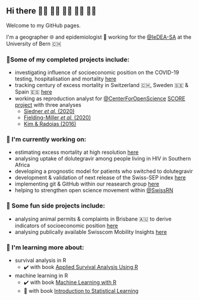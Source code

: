 ## Hi there 🤘🏻 🤘🏼 🤘🏽 🤘🏾 🤘🏿

Welcome to my GitHub pages.  

I'm a geographer 🌐 and epidemiologist 🦠 working for the [@IeDEA-SA](https://github.com/IeDEA-SA) at the University of Bern 🇨🇭

### 📜Some of my completed projects include:
- investigating influence of socioeconomic position on the COVID-19 testing, hospitalisation and mortality [here](https://github.com/jriou/covid-sep-ch)  
- tracking century of excess mortality in Switzerland 🇨🇭, Sweden 🇸🇪 & Spain 🇪🇸 [here](https://github.com/RPanczak/ISPM_excess-mortality)  
- working as reproduction analyst for [@CenterForOpenScience](https://github.com/CenterForOpenScience) [SCORE project](https://www.cos.io/score) with three analyses
    - [Siedner *et al.* (2020)](https://github.com/RPanczak/SCORE_Siedner_covid_P3NJ)
    - [Fielding-Miller *et al.* (2020)](https://github.com/RPanczak/SCORE_Fielding-Miller_covid_R3pV) 
    - [Kim & Radoias (2016)](https://github.com/RPanczak/SCORE_Kim_SocSciMed_2016_AqDO)    

### 🚀 I'm currently working on:  
- estimating excess mortality at high resolution [here](https://github.com/RPanczak/ISPM_geo-mortality)  
- analysing uptake of dolutegravir among people living in HIV in Southern Africa  
- developing a prognostic model for patients who switched to dolutegravir  
- development & validation of next release of the Swiss-SEP index [here](https://github.com/RPanczak/SNC_Swiss-SEP4)  
- implementing git & GitHub within our reasearch group  [here](https://github.com/IeDEA-SA/IeDEA_WG-open-science)
- helping to strengthen open science movement within [@SwissRN](https://github.com/SwissRN)  

### 🎡 Some fun side projects include:  
- analysing animal permits & complaints in Brisbane 🇦🇺 to derive indicators of socioeconomic position [here](https://github.com/RPanczak/FUN_BCC-animals)  
- analysing publically available Swisscom Mobility Insights [here](https://github.com/RPanczak/FUN_swisscom)  

### 🧐 I'm learning more about:  
- survival analysis in R 
    - ✔️ with book [Applied Survival Analysis Using R](https://github.com/RPanczak/R_ASAuR)
- machine learning in R 
    - ✔️ with book [Machine Learning with R](https://github.com/RPanczak/R_MLwR) 
    - 🚧 with book [Introduction to Statistical Learning](https://github.com/RPanczak/R_ISLR)
<!--
**RPanczak/RPanczak** is a ✨ _special_ ✨ repository because its `README.md` (this file) appears on your GitHub profile.

Here are some ideas to get you started:


- 🌱 I’m currently learning ...
- 👯 I’m looking to collaborate on ...
- 🤔 I’m looking for help with ...
- 💬 Ask me about ...
- 📫 How to reach me: ...
- ⚡ Fun fact: ...
-->
